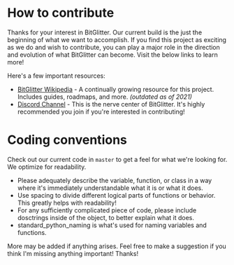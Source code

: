 # How to contribute

Thanks for your interest in BitGlitter.  Our current build is the just the beginning of what we want to accomplish.
  If you find this project as exciting as we do and wish to contribute, you can play a major role in the direction and
  evolution of what BitGlitter can become.  Visit the below links to learn more!
  
Here's a few important resources:
+ [BitGlitter Wikipedia](https://github.com/MarkMichon1/BitGlitter-Python/wiki) - A continually growing resource for this 
project.  Includes guides, roadmaps, and more. *(outdated as of 2021)*
+ [Discord Channel](https://discord.gg/t9uv2pZ) - This is the nerve center of BitGlitter.  It's highly recommended you 
join if you're interested in contributing!

# Coding conventions
Check out our current code in ```master``` to get a feel for what we're looking for.  We optimize for readability.
 + Please adequately describe the variable, function, or class in a way where it's immediately understandable what it is
 or what it does.
 + Use spacing to divide different logical parts of functions or behavior.  This greatly helps with readability!
 + For any sufficiently complicated piece of code, please include dosctrings inside of the object, to better explain
 what it does.
 + standard_python_naming is what's used for naming variables and functions.
 
More may be added if anything arises.  Feel free to make a suggestion if you think I'm missing anything important! 
Thanks!

